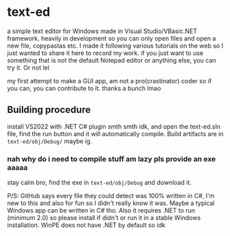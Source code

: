 # text-ed
a simple text editor for Windows made in Visual Studio/VBasic.NET framework. heavily in development so you can only open files and open a new file, copypastas etc.
I made it following various tutorials on the web so I just wanted to share it here to record my work.
if you just want to use something that is not the default Notepad editor or anything else, you can try it. Or not lel

my first attempt to make a GUI app, am not a pro(crastinator) coder so if you can, you can contribute to it. thanks a bunch lmao

## Building procedure
install VS2022 with .NET C# plugin smth smth idk, and open the text-ed.sln file, find the run button and it will automatically compile. Build artifacts are in ```text-ed/obj/Debug/``` maybe ig.

### nah why do i need to compile stuff am lazy pls provide an exe aaaaa
stay calm bro, find the exe in ```text-ed/obj/Debug``` and download it. 


P/S: GitHub says every file they could detect was 100% written in C#, I'm new to this and also for fun so I didn't really know it was. Maybe a typical Windows app can be written in C# tho.
Also it requires .NET to run (minimum 2.0) so please install if didn't or run it in a stable Windows installation. WinPE does not have .NET by default so idk
